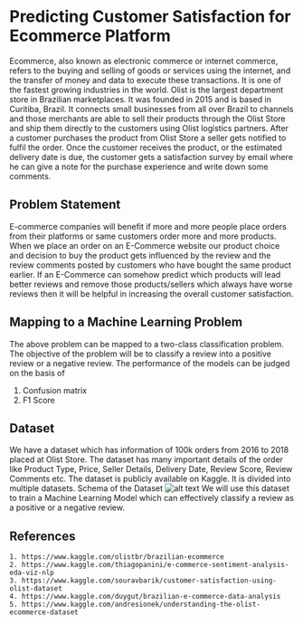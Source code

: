 # Predicting Customer Satisfaction for Ecommerce Platform
Ecommerce, also known as electronic commerce or internet commerce, refers to the buying and selling of goods or services using the internet, and the transfer of money and data to execute these transactions. It is one of the fastest growing industries in the world. Olist is the largest department store in Brazilian marketplaces. It was founded in 2015 and is based in Curitiba, Brazil. It connects small businesses from all over Brazil to channels and those merchants are able to sell their products through the Olist Store and ship them directly to the customers using Olist logistics partners. After a customer purchases the product from Olist Store a seller gets notified to fulfil the order. Once the customer receives the product, or the estimated delivery date is due, the customer gets a satisfaction survey by email where he can give a note for the purchase experience and write down some comments.
## Problem Statement
E-commerce companies will benefit if more and more people place orders from their platforms or same customers order more and more products. When we place an order on an E-Commerce website our product choice and decision to buy the product gets influenced by the review and the review comments posted by customers who have bought the same product earlier. If an E-Commerce can somehow predict which products will lead better reviews and remove those products/sellers which always have worse reviews then it will be helpful in increasing the overall customer satisfaction.
## Mapping to a Machine Learning Problem
The above problem can be mapped to a two-class classification problem. The objective of the problem will be to classify a review into a positive review or a negative review. The performance of the models can be judged on the basis of 
1. Confusion matrix 
2. F1 Score
## Dataset
We have a dataset which has information of 100k orders from 2016 to 2018 placed at Olist Store. The dataset has many important details of the order like Product Type, Price, Seller Details, Delivery Date, Review Score, Review Comments etc. The dataset is publicly available on Kaggle. It is divided into multiple datasets.
Schema of the Dataset
![alt text](https://i.imgur.com/HRhd2Y0.png)
We will use this dataset to train a Machine Learning Model which can effectively classify a review as a positive or a negative review. 
## References
    1. https://www.kaggle.com/olistbr/brazilian-ecommerce
    2. https://www.kaggle.com/thiagopanini/e-commerce-sentiment-analysis-eda-viz-nlp
    3. https://www.kaggle.com/souravbarik/customer-satisfaction-using-olist-dataset
    4. https://www.kaggle.com/duygut/brazilian-e-commerce-data-analysis 
    5. https://www.kaggle.com/andresionek/understanding-the-olist-ecommerce-dataset
